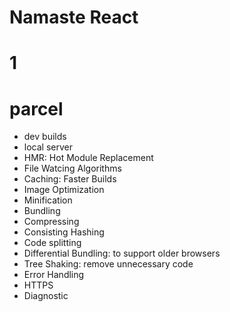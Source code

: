 # Namaste React 
# 1

# parcel
 - dev builds
 - local server
 - HMR: Hot Module Replacement
 - File Watcing Algorithms
 - Caching: Faster Builds
 - Image Optimization
 - Minification
 - Bundling
 - Compressing
 - Consisting Hashing
 - Code splitting
 - Differential Bundling: to support older browsers
 - Tree Shaking: remove unnecessary code
 - Error Handling
 - HTTPS
 - Diagnostic
